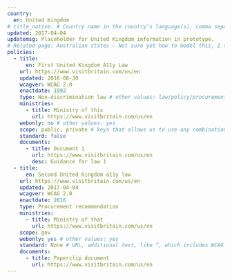 ```yaml
---
country:
  en: United Kingdom
# title_native: # Country name in the country’s language(s), comma separated. For United Kingdom: Schweiz, Suisse, Svizzera, Svizra
updated: 2017-04-04
updatemsg: Placeholder for United Kingdom information in prototype.
# Related page: Australian states – Not sure yet how to model this, I tend to not have this
policies:
  - title:
      en: First United Kingdom A11y Law
    url: https://www.visitbritain.com/us/en
    updated: 2016-08-30
    wcagver: WCAG 2.0
    enactdate: 1992
    type: Non-discrimination law # other values: law/policy/procurement
    ministries:
      - title: Ministry of this
        url: https://www.visitbritain.com/us/en
    webonly: no # other values: yes
    scope: public, private # keys that allows us to use any combination
    standard: false
    documents:
      - title: Document 1
        url: https://www.visitbritain.com/us/en
        desc: Guidance for law 1
  - title:  
      en: Second United Kingdom a11y law
    url: https://www.visitbritain.com/us/en
    updated: 2017-04-04
    wcagver: WCAG 2.0
    enactdate: 2016
    type: Procurement recommendation
    ministries:
      - title: Ministry of that
        url: https://www.visitbritain.com/us/en
    scope: gov
    webonly: yes # other values: yes
    standard: None # URL, additional text, like “, which includes WCAG 2.0 verbatim without modifications for Web content, and WCAG 2.0 as interpreted by WCAG2ICT for non-Web documentation and software.” is taken programatically from the standards.yaml document in _data to avoid different text for the same content.
    documents:
      - title: Paperclip document
        url: https://www.visitbritain.com/us/en
---
```

